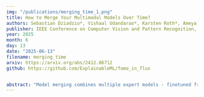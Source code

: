 ```yaml
---
img: "/publications/merging_time_1.png"
title: How to Merge Your Multimodal Models Over Time?
authors: Sebastian Dziadzio*, Vishaal Udandarao*, Karsten Roth*, Ameya Prabhu, Zeynep Akata, Samuel Albanie, Matthias Bethge
publisher: IEEE Conference on Computer Vision and Pattern Recognition, CVPR
year: 2025
month: 6
day: 13
date: "2025-06-13"
filename: merging_time
arxiv: https://arxiv.org/abs/2412.06712
github: https://github.com/ExplainableML/fomo_in_flux


abstract: "Model merging combines multiple expert models - finetuned from a base foundation model on diverse tasks and domains - into a single, more capable model. However, most existing model merging approaches assume that all experts are available simultaneously. In reality, new tasks and domains emerge progressively over time, requiring strategies to integrate the knowledge of expert models as they become available: a process we call temporal model merging. The temporal dimension introduces unique challenges not addressed in prior work, raising new questions such as: when training for a new task, should the expert model start from the merged past experts or from the original base model? Should we merge all models at each time step? Which merging techniques are best suited for temporal merging? Should different strategies be used to initialize the training and deploy the model? To answer these questions, we propose a unified framework called TIME - Temporal Integration of Model Expertise - which defines temporal model merging across three axes: (1) Initialization Phase, (2) Deployment Phase, and (3) Merging Technique. Using TIME, we study temporal model merging across model sizes, compute budgets, and learning horizons on the FoMo-in-Flux benchmark. Our comprehensive suite of experiments across TIME allows us to uncover key insights for temporal model merging, offering a better understanding of current challenges and best practices for effective temporal model merging." 
---
```

